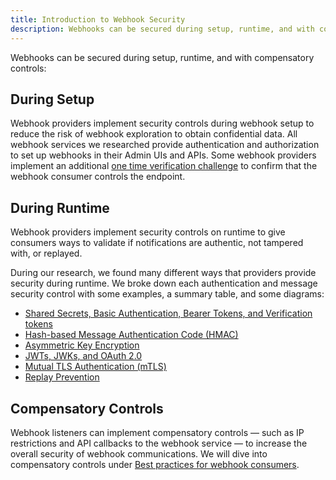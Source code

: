 ```yaml
---
title: Introduction to Webhook Security
description: Webhooks can be secured during setup, runtime, and with compensatory controls with techniques like one-time verification, authentication, message integrity, IP restrictions, and API callbacks
---
```


Webhooks can be secured during setup, runtime, and with compensatory controls:

## During Setup

Webhook providers implement security controls during webhook setup to reduce the risk of webhook exploration to obtain confidential data. All webhook services we researched provide authentication and authorization to set up webhooks in their Admin UIs and APIs.
Some webhook providers implement an additional [one time verification challenge](/security/one-time-verification-challenge) to confirm that the webhook consumer controls the endpoint.

## During Runtime

Webhook providers implement security controls on runtime to give consumers ways to validate if notifications are authentic, not tampered with, or replayed.

During our research, we found many different ways that providers provide security during runtime. We broke down each authentication and message security control with some examples, a summary table, and some diagrams:

- [Shared Secrets, Basic Authentication, Bearer Tokens, and Verification tokens](/security/shared-secret)
- [Hash-based Message Authentication Code (HMAC)](/security/hmac)
- [Asymmetric Key Encryption](/security/asymmetric-key-encryption)
- [JWTs, JWKs, and OAuth 2.0](/security/jwt-jwk-oauth2)
- [Mutual TLS Authentication (mTLS)](/security/end-to-end-encryption)
- [Replay Prevention](/security/replay-prevention)

## Compensatory Controls

Webhook listeners can implement compensatory controls — such as IP restrictions and API callbacks to the webhook service — to increase the overall security of webhook communications. We will dive into compensatory controls under [Best practices for webhook consumers](/best-practices/webhook-consumers).
